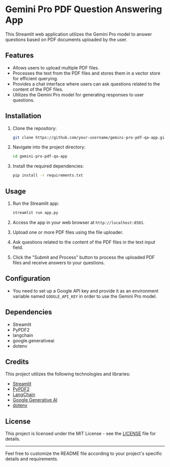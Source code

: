 # Gemini Pro PDF Question Answering App

This Streamlit web application utilizes the Gemini Pro model to answer questions based on PDF documents uploaded by the user.

## Features

- Allows users to upload multiple PDF files.
- Processes the text from the PDF files and stores them in a vector store for efficient querying.
- Provides a chat interface where users can ask questions related to the content of the PDF files.
- Utilizes the Gemini Pro model for generating responses to user questions.

## Installation

1. Clone the repository:

    ```bash
    git clone https://github.com/your-username/gemini-pro-pdf-qa-app.git
    ```

2. Navigate into the project directory:

    ```bash
    cd gemini-pro-pdf-qa-app
    ```

3. Install the required dependencies:

    ```bash
    pip install -r requirements.txt
    ```

## Usage

1. Run the Streamlit app:

    ```bash
    streamlit run app.py
    ```

2. Access the app in your web browser at `http://localhost:8501`.

3. Upload one or more PDF files using the file uploader.

4. Ask questions related to the content of the PDF files in the text input field.

5. Click the "Submit and Process" button to process the uploaded PDF files and receive answers to your questions.

## Configuration

- You need to set up a Google API key and provide it as an environment variable named `GOOGLE_API_KEY` in order to use the Gemini Pro model.

## Dependencies

- Streamlit
- PyPDF2
- langchain
- google.generativeai
- dotenv

## Credits

This project utilizes the following technologies and libraries:

- [Streamlit](https://streamlit.io/)
- [PyPDF2](https://pythonhosted.org/PyPDF2/)
- [LangChain](https://github.com/ConsenSys/langchain)
- [Google Generative AI](https://github.com/google/generativeai)
- [dotenv](https://github.com/theskumar/python-dotenv)

## License

This project is licensed under the MIT License - see the [LICENSE](LICENSE) file for details.

---

Feel free to customize the README file according to your project's specific details and requirements.
